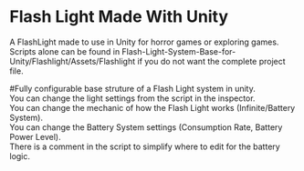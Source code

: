 # Flash Light Made With Unity
 A FlashLight made to use in Unity for horror games or exploring games.</br>
 Scripts alone can be found in Flash-Light-System-Base-for-Unity/Flashlight/Assets/Flashlight if you do not want the complete project file.</br>

#Fully configurable base struture of a Flash Light system in unity.</br>
 You can change the light settings from the script in the inspector.</br>
 You can change the mechanic of how the Flash Light works (Infinite/Battery System).</br>
 You can change the Battery System settings (Consumption Rate, Battery Power Level).</br>
 There is a comment in the script to simplify where to edit for the battery logic.</br>
 
